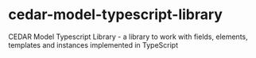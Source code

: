 # cedar-model-typescript-library
CEDAR Model Typescript Library - a library to work with fields, elements, templates and instances implemented in TypeScript